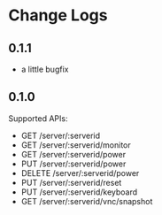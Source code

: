 Change Logs
===========

0.1.1
-----

* a little bugfix

0.1.0
-----

Supported APIs:

* GET /server/:serverid
* GET /server/:serverid/monitor
* GET /server/:serverid/power
* PUT /server/:serverid/power
* DELETE /server/:serverid/power
* PUT /server/:serverid/reset
* PUT /server/:serverid/keyboard
* GET /server/:serverid/vnc/snapshot
